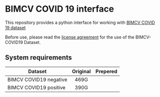 # BIMCV COVID 19 interface
This repository provides a python interface for working with [BIMCV COVID 19 dataset](https://github.com/BIMCV-CSUSP/BIMCV-COVID-19)

Before use, please read the [license agreement](https://github.com/BIMCV-CSUSP/BIMCV-COVID-19) for the use of the BIMCV-COVID19 Dataset.

## System requirements

|Dataset               |Original|Prepered|
|----------------------|:------:|:------:|
|BIMCV COVID19 negative|    469G|        |
|BIMCV COVID19 positive|    390G|        |
